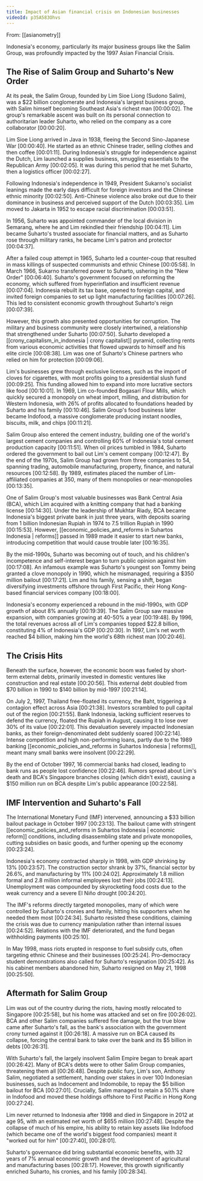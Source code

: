 ```yaml
---
title: Impact of Asian financial crisis on Indonesian businesses
videoId: p35A583Ohvs
---
```


From: [[asianometry]] <br/> 

Indonesia's economy, particularly its major business groups like the Salim Group, was profoundly impacted by the 1997 Asian Financial Crisis.

## The Rise of Salim Group and Suharto's New Order

At its peak, the Salim Group, founded by Lim Sioe Liong (Sudono Salim), was a $22 billion conglomerate and Indonesia's largest business group, with Salim himself becoming Southeast Asia's richest man <a class="yt-timestamp" data-t="00:00:02">[00:00:02]</a>. The group's remarkable ascent was built on its personal connection to authoritarian leader Suharto, who relied on the company as a core collaborator <a class="yt-timestamp" data-t="00:00:20">[00:00:20]</a>.

Lim Sioe Liong arrived in Java in 1938, fleeing the Second Sino-Japanese War <a class="yt-timestamp" data-t="00:00:40">[00:00:40]</a>. He started as an ethnic Chinese trader, selling clothes and then coffee <a class="yt-timestamp" data-t="00:01:11">[00:01:11]</a>. During Indonesia's struggle for independence against the Dutch, Lim launched a supplies business, smuggling essentials to the Republican Army <a class="yt-timestamp" data-t="00:02:05">[00:02:05]</a>. It was during this period that he met Suharto, then a logistics officer <a class="yt-timestamp" data-t="00:02:27">[00:02:27]</a>.

Following Indonesia's independence in 1949, President Sukarno's socialist leanings made the early days difficult for foreign investors and the Chinese ethnic minority <a class="yt-timestamp" data-t="00:02:50">[00:02:50]</a>. Anti-Chinese violence also broke out due to their dominance in business and perceived support of the Dutch <a class="yt-timestamp" data-t="00:03:35">[00:03:35]</a>. Lim moved to Jakarta in 1952 to escape racial discrimination <a class="yt-timestamp" data-t="00:03:51">[00:03:51]</a>.

In 1956, Suharto was appointed commander of the local division in Semarang, where he and Lim rekindled their friendship <a class="yt-timestamp" data-t="00:04:11">[00:04:11]</a>. Lim became Suharto's trusted associate for financial matters, and as Suharto rose through military ranks, he became Lim's patron and protector <a class="yt-timestamp" data-t="00:04:37">[00:04:37]</a>.

After a failed coup attempt in 1965, Suharto led a counter-coup that resulted in mass killings of suspected communists and ethnic Chinese <a class="yt-timestamp" data-t="00:05:58">[00:05:58]</a>. In March 1966, Sukarno transferred power to Suharto, ushering in the "New Order" <a class="yt-timestamp" data-t="00:06:40">[00:06:40]</a>. Suharto's government focused on reforming the economy, which suffered from hyperinflation and insufficient revenue <a class="yt-timestamp" data-t="00:07:04">[00:07:04]</a>. Indonesia rebuilt its tax base, opened to foreign capital, and invited foreign companies to set up light manufacturing facilities <a class="yt-timestamp" data-t="00:07:26">[00:07:26]</a>. This led to consistent economic growth throughout Suharto's reign <a class="yt-timestamp" data-t="00:07:39">[00:07:39]</a>.

However, this growth also presented opportunities for corruption. The military and business community were closely intertwined, a relationship that strengthened under Suharto <a class="yt-timestamp" data-t="00:07:50">[00:07:50]</a>. Suharto developed a [[crony_capitalism_in_indonesia | crony capitalist]] pyramid, collecting rents from various economic activities that flowed upwards to himself and his elite circle <a class="yt-timestamp" data-t="00:08:38">[00:08:38]</a>. Lim was one of Suharto's Chinese partners who relied on him for protection <a class="yt-timestamp" data-t="00:09:06">[00:09:06]</a>.

Lim's businesses grew through exclusive licenses, such as the import of cloves for cigarettes, with most profits going to a presidential slush fund <a class="yt-timestamp" data-t="00:09:25">[00:09:25]</a>. This funding allowed him to expand into more lucrative sectors like food <a class="yt-timestamp" data-t="00:10:01">[00:10:01]</a>. In 1969, Lim co-founded Bogasari Flour Mills, which quickly secured a monopoly on wheat import, milling, and distribution for Western Indonesia, with 26% of profits allocated to foundations headed by Suharto and his family <a class="yt-timestamp" data-t="00:10:46">[00:10:46]</a>. Salim Group's food business later became Indofood, a massive conglomerate producing instant noodles, biscuits, milk, and chips <a class="yt-timestamp" data-t="00:11:21">[00:11:21]</a>.

Salim Group also entered the cement industry, building one of the world's largest cement companies and controlling 60% of Indonesia's total cement production capacity <a class="yt-timestamp" data-t="00:11:51">[00:11:51]</a>. When oil prices tumbled in 1984, Suharto ordered the government to bail out Lim's cement company <a class="yt-timestamp" data-t="00:12:47">[00:12:47]</a>. By the end of the 1970s, Salim Group had grown from three companies to 54, spanning trading, automobile manufacturing, property, finance, and natural resources <a class="yt-timestamp" data-t="00:12:58">[00:12:58]</a>. By 1989, estimates placed the number of Lim-affiliated companies at 350, many of them monopolies or near-monopolies <a class="yt-timestamp" data-t="00:13:35">[00:13:35]</a>.

One of Salim Group's most valuable businesses was Bank Central Asia (BCA), which Lim acquired with a knitting company that had a banking license <a class="yt-timestamp" data-t="00:14:30">[00:14:30]</a>. Under the leadership of Mukhtar Riady, BCA became Indonesia's biggest private bank in just three years, with deposits soaring from 1 billion Indonesian Rupiah in 1974 to 7.5 trillion Rupiah in 1990 <a class="yt-timestamp" data-t="00:15:53">[00:15:53]</a>. However, [[economic_policies_and_reforms in Suhartos Indonesia | reforms]] passed in 1989 made it easier to start new banks, introducing competition that would cause trouble later <a class="yt-timestamp" data-t="00:16:35">[00:16:35]</a>.

By the mid-1990s, Suharto was becoming out of touch, and his children's incompetence and self-interest began to turn public opinion against him <a class="yt-timestamp" data-t="00:17:08">[00:17:08]</a>. An infamous example was Suharto's youngest son Tommy being granted a clove monopoly in 1990, which he mismanaged, requiring a $350 million bailout <a class="yt-timestamp" data-t="00:17:21">[00:17:21]</a>. Lim and his family, sensing a shift, began diversifying investments offshore through First Pacific, their Hong Kong-based financial services company <a class="yt-timestamp" data-t="00:18:00">[00:18:00]</a>.

Indonesia's economy experienced a rebound in the mid-1990s, with GDP growth of about 8% annually <a class="yt-timestamp" data-t="00:19:39">[00:19:39]</a>. The Salim Group saw massive expansion, with companies growing at 40-50% a year <a class="yt-timestamp" data-t="00:19:48">[00:19:48]</a>. By 1996, the total revenues across all of Lim's companies topped $22.8 billion, constituting 4% of Indonesia's GDP <a class="yt-timestamp" data-t="00:20:30">[00:20:30]</a>. In 1997, Lim's net worth reached $4 billion, making him the world's 68th richest man <a class="yt-timestamp" data-t="00:20:46">[00:20:46]</a>.

## The Crisis Hits

Beneath the surface, however, the economic boom was fueled by short-term external debts, primarily invested in domestic ventures like construction and real estate <a class="yt-timestamp" data-t="00:20:56">[00:20:56]</a>. This external debt doubled from $70 billion in 1990 to $140 billion by mid-1997 <a class="yt-timestamp" data-t="00:21:14">[00:21:14]</a>.

On July 2, 1997, Thailand free-floated its currency, the Baht, triggering a contagion effect across Asia <a class="yt-timestamp" data-t="00:21:38">[00:21:38]</a>. Investors scrambled to pull capital out of the region <a class="yt-timestamp" data-t="00:21:55">[00:21:55]</a>. Bank Indonesia, lacking sufficient reserves to defend the currency, floated the Rupiah in August, causing it to lose over 30% of its value <a class="yt-timestamp" data-t="00:22:01">[00:22:01]</a>. This devaluation severely impacted Indonesian banks, as their foreign-denominated debt suddenly soared <a class="yt-timestamp" data-t="00:22:14">[00:22:14]</a>. Intense competition and high non-performing loans, partly due to the 1989 banking [[economic_policies_and_reforms in Suhartos Indonesia | reforms]], meant many small banks were insolvent <a class="yt-timestamp" data-t="00:22:29">[00:22:29]</a>.

By the end of October 1997, 16 commercial banks had closed, leading to bank runs as people lost confidence <a class="yt-timestamp" data-t="00:22:46">[00:22:46]</a>. Rumors spread about Lim's death and BCA's Singapore branches closing (which didn't exist), causing a $150 million run on BCA despite Lim's public appearance <a class="yt-timestamp" data-t="00:22:58">[00:22:58]</a>.

## IMF Intervention and Suharto's Fall

The International Monetary Fund (IMF) intervened, announcing a $33 billion bailout package in October 1997 <a class="yt-timestamp" data-t="00:23:13">[00:23:13]</a>. The bailout came with stringent [[economic_policies_and_reforms in Suhartos Indonesia | economic reform]] conditions, including disassembling state and private monopolies, cutting subsidies on basic goods, and further opening up the economy <a class="yt-timestamp" data-t="00:23:24">[00:23:24]</a>.

Indonesia's economy contracted sharply in 1998, with GDP shrinking by 13% <a class="yt-timestamp" data-t="00:23:57">[00:23:57]</a>. The construction sector shrank by 37%, financial sector by 26.6%, and manufacturing by 11% <a class="yt-timestamp" data-t="00:24:02">[00:24:02]</a>. Approximately 1.8 million formal and 2.8 million informal employees lost their jobs <a class="yt-timestamp" data-t="00:24:13">[00:24:13]</a>. Unemployment was compounded by skyrocketing food costs due to the weak currency and a severe El Niño drought <a class="yt-timestamp" data-t="00:24:20">[00:24:20]</a>.

The IMF's reforms directly targeted monopolies, many of which were controlled by Suharto's cronies and family, hitting his supporters when he needed them most <a class="yt-timestamp" data-t="00:24:34">[00:24:34]</a>. Suharto resisted these conditions, claiming the crisis was due to currency manipulation rather than internal issues <a class="yt-timestamp" data-t="00:24:52">[00:24:52]</a>. Relations with the IMF deteriorated, and the fund began withholding payments <a class="yt-timestamp" data-t="00:25:10">[00:25:10]</a>.

In May 1998, mass riots erupted in response to fuel subsidy cuts, often targeting ethnic Chinese and their businesses <a class="yt-timestamp" data-t="00:25:24">[00:25:24]</a>. Pro-democracy student demonstrations also called for Suharto's resignation <a class="yt-timestamp" data-t="00:25:42">[00:25:42]</a>. As his cabinet members abandoned him, Suharto resigned on May 21, 1998 <a class="yt-timestamp" data-t="00:25:50">[00:25:50]</a>.

## Aftermath for Salim Group

Lim was out of the country during the riots, having mostly relocated to Singapore <a class="yt-timestamp" data-t="00:25:58">[00:25:58]</a>, but his home was attacked and set on fire <a class="yt-timestamp" data-t="00:26:02">[00:26:02]</a>. BCA and other Salim companies suffered fire damage, but the true blow came after Suharto's fall, as the bank's association with the government crony turned against it <a class="yt-timestamp" data-t="00:26:18">[00:26:18]</a>. A massive run on BCA caused its collapse, forcing the central bank to take over the bank and its $5 billion in debts <a class="yt-timestamp" data-t="00:26:31">[00:26:31]</a>.

With Suharto's fall, the largely insolvent Salim Empire began to break apart <a class="yt-timestamp" data-t="00:26:42">[00:26:42]</a>. Many of BCA's debts were to other Salim Group companies, threatening them all <a class="yt-timestamp" data-t="00:26:48">[00:26:48]</a>. Despite public fury, Lim's son, Anthony Salim, negotiated a settlement, handing over stakes in over 100 Indonesian businesses, such as Indocement and Indomobile, to repay the $5 billion bailout for BCA <a class="yt-timestamp" data-t="00:27:01">[00:27:01]</a>. Crucially, Salim managed to retain a 50.1% share in Indofood and moved these holdings offshore to First Pacific in Hong Kong <a class="yt-timestamp" data-t="00:27:24">[00:27:24]</a>.

Lim never returned to Indonesia after 1998 and died in Singapore in 2012 at age 95, with an estimated net worth of $655 million <a class="yt-timestamp" data-t="00:27:48">[00:27:48]</a>. Despite the collapse of much of his empire, his ability to retain key assets like Indofood (which became one of the world's biggest food companies) meant it "worked out for him" <a class="yt-timestamp" data-t="00:27:40">[00:27:40]</a>, <a class="yt-timestamp" data-t="00:28:01">[00:28:01]</a>.

Suharto's governance did bring substantial economic benefits, with 32 years of 7% annual economic growth and the development of agricultural and manufacturing bases <a class="yt-timestamp" data-t="00:28:17">[00:28:17]</a>. However, this growth significantly enriched Suharto, his cronies, and his family <a class="yt-timestamp" data-t="00:28:34">[00:28:34]</a>.